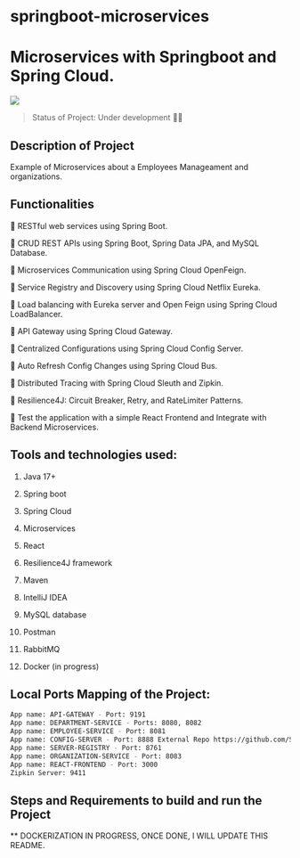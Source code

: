 # springboot-microservices

# Microservices with Springboot and Spring Cloud.

<p align"center">
  <img src="https://snipboard.io/EOIfUH.jpg"/>
</p>

> Status of Project: Under development :wrench::hammer:

## Description of Project

Example of Microservices about a Employees Manageament and organizations. 

## Functionalities

:bell: RESTful web services using Spring Boot.

:bell: CRUD REST APIs using Spring Boot, Spring Data JPA, and MySQL Database. 

:bell: Microservices Communication using Spring Cloud OpenFeign.

:bell: Service Registry and Discovery using Spring Cloud Netflix Eureka.

:bell: Load balancing with Eureka server and Open Feign using Spring Cloud LoadBalancer.

:bell: API Gateway using Spring Cloud Gateway.

:bell: Centralized Configurations using Spring Cloud Config Server.

:bell: Auto Refresh Config Changes using Spring Cloud Bus.

:bell: Distributed Tracing with Spring Cloud Sleuth and Zipkin.

:bell: Resilience4J: Circuit Breaker, Retry, and RateLimiter Patterns.

:bell: Test the application with a simple React Frontend and Integrate with Backend Microservices.


## Tools and technologies used:
  1. Java 17+

  2. Spring boot

  3. Spring Cloud

  4. Microservices

  5. React

  6. Resilience4J framework

  7. Maven

  8. IntelliJ IDEA

  9. MySQL database

  10. Postman

  11. RabbitMQ

  12. Docker (in progress)

## Local Ports Mapping of the Project:
```bash
App name: API-GATEWAY - Port: 9191
App name: DEPARTMENT-SERVICE - Ports: 8080, 8082 
App name: EMPLOYEE-SERVICE - Port: 8081
App name: CONFIG-SERVER - Port: 8888 External Repo https://github.com/SergioRuyDev/config-server-repo.git
App name: SERVER-REGISTRY - Port: 8761
App name: ORGANIZATION-SERVICE - Port: 8083
App name: REACT-FRONTEND - Port: 3000
Zipkin Server: 9411
```
## Steps and Requirements to build and run the Project

** DOCKERIZATION IN PROGRESS, ONCE DONE, I WILL UPDATE THIS README. 

